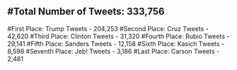 #Total Number of Tweets: 333,756 
---
#First Place: Trump Tweets - 204,253
#Second Place: Cruz Tweets - 42,620
#Third Place: Clinton Tweets - 31,320
#Fourth Place: Rubio Tweets - 29,141
#Fifth Place: Sanders Tweets - 12,158
#Sixth Place: Kasich Tweets - 8,598
#Seventh Place: Jeb! Tweets - 3,186
#Last Place: Carson Tweets - 2,481
